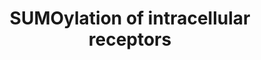 ---
annotations:
- type: Pathway Ontology
  value: sumoylation pathway
authors:
- ReactomeTeam
- DeSl
description: 'At least 17 nuclear receptors have been discovered to be SUMOylated
  (reviewed in Treuter and Venteclef 2011, Wadosky et al. 2012, Knutson and Lange
  2013). In all but a few cases (notably AR and RORA) SUMOylation causes transcriptional
  repression. Repression by SUMOylation is believed to occur through several mechanisms:
  interference with DNA binding, recruitment of corepressors, retention of corepressors
  at non-target promoters (transrepression), re-localization of nuclear receptors
  within the nucleus, interference with dimerization of receptors, and interference
  (crosstalk) with other post-translational modifications. SUMOylation of receptors
  affects inflammation and disease processes (Anbalagan et al. 2012).  View original
  pathway at [http://www.reactome.org/PathwayBrowser/#DIAGRAM=4090294 Reactome].'
last-edited: 2021-01-25
organisms:
- Homo sapiens
redirect_from:
- /index.php/Pathway:WP4447
- /instance/WP4447
schema-jsonld:
- '@context': https://schema.org/
  '@id': https://wikipathways.github.io/pathways/WP4447.html
  '@type': Dataset
  creator:
    '@type': Organization
    name: WikiPathways
  description: 'At least 17 nuclear receptors have been discovered to be SUMOylated
    (reviewed in Treuter and Venteclef 2011, Wadosky et al. 2012, Knutson and Lange
    2013). In all but a few cases (notably AR and RORA) SUMOylation causes transcriptional
    repression. Repression by SUMOylation is believed to occur through several mechanisms:
    interference with DNA binding, recruitment of corepressors, retention of corepressors
    at non-target promoters (transrepression), re-localization of nuclear receptors
    within the nucleus, interference with dimerization of receptors, and interference
    (crosstalk) with other post-translational modifications. SUMOylation of receptors
    affects inflammation and disease processes (Anbalagan et al. 2012).  View original
    pathway at [http://www.reactome.org/PathwayBrowser/#DIAGRAM=4090294 Reactome].'
  keywords:
  - PIAS4
  - PIAS1,3
  - 'K266-ESR1-G97-SUMO1 '
  - 'SUMO1-K50,K146,K443-THRB '
  - 'PIAS2-2 '
  - 'K399-NR3C2-G97-SUMO1 '
  - 'SUMO1-K132,K289-NR1H4 '
  - 'K443-THRB-G97-SUMO1 '
  - 2SUMO1:PPARG
  - ESR1
  - SUMO1:RXRA
  - SUMO1:NR5A2:cis-bicyclo(3.3.0)oct-2-ene
  - 'K132-NR1H4-G97-SUMO1 '
  - 'SUMO1-K283,K389-THRA '
  - 'K395-PPARG-G97-SUMO1 '
  - SUMO1:PPARA
  - 'K389-THRA-G97-SUMO1 '
  - 'K388-PGR-G97-SUMO1 '
  - 'ALDO '
  - 'SUMO1-K386,520-AR '
  - 'SUMO1-K107,K395-PPARG '
  - NR2C1
  - PIAS1
  - 'SUMO1-5K-ESR1 '
  - 'Rifampicin '
  - PIAS3
  - 'K531-PGR-G97-SUMO1 '
  - 'SUMO1-K89,K399,K428.K494-NR3C2 '
  - 'K50-THRB-G97-SUMO1 '
  - NR4A2
  - NR1I2:rifampicin
  - NR3C2
  - NR3C1:(ALDO,11DCORST,CORST,CORT) dimer
  - 'PIAS4 '
  - 'SUMO1-K108-RXRA '
  - 'NR3C1 '
  - NR1H3:hydroxycholesterol
  - 'CORST '
  - NR5A1
  - SUMO3:UBE2I
  - 'SUMO3-NR1I2 '
  - 'K277-NR3C1-G97-SUMO1 '
  - 'RORA-G97-SUMO1 '
  - 'K386-AR-G97-SUMO1 '
  - SUMO3-NR1I2:rifampicin
  - 'SUMO2-C93-UBE2I '
  - UBE2I
  - 'K302-ESR1-G97-SUMO1 '
  - NR5A2:cis-bicyclo(3.3.0)oct-2-ene
  - SUMO2-K119,K194-NR5A1
  - PIAS1,2-1
  - AR
  - 'SUMO1-K240-RORA '
  - UBE2I:SUMO2,UBE2I:SUMO3
  - 'K303-ESR1-G97-SUMO1 '
  - 2SUMO1:THRA-2
  - SUMO2,3-NR1H2:hydroxycholesterol
  - '24-hydroxycholesterol '
  - 'NR1H4-G97-SUMO1 '
  - 'SUMO1-K277,K293-NR3C1 '
  - RORA
  - SUMO2:UBE2I
  - SUMO2-VDR
  - 'CORT '
  - SUMO1:RORA
  - SUMO2-K240-RORA
  - 'SUMO2,3-K409,K447-NR1H2 '
  - 2SUMO1:NR1H4:chenodeoxycholate
  - 'K293-NR3C1-G97-SUMO1 '
  - 'SUMO2,3-NR1H3 '
  - 'PIAS3 '
  - 'NR2C1-G97-SUMO1 '
  - '11DCORST '
  - 'K520-AR-G97-SUMO1 '
  - 'NR1H3-1 '
  - 'PIAS2-1 '
  - SUMO2-K166,K171,K399-RARA
  - THRA-2
  - 'SUMO1-C93-UBE2I '
  - 'SUMO1-K7,K388,K531-PGR '
  - 'NR5A2-G97-SUMO1 '
  - PIAS1,2-2
  - SUMO3-K283,K389-THRA-2
  - 'NR1I2-1 '
  - 3SUMO1:PGR
  - 'K283-THRA-G97-SUMO1 '
  - 5SUMO1:ESR1
  - RXRA
  - HDAC4
  - 'K146-THRB-G97-SUMO1 '
  - VDR
  - PPARA
  - 'SUMO3-C93-UBE2I '
  - SUMO3-K50,K146,K443-THRB
  - NR1H4:chenodeoxycholate
  - 'RXRA-G97-SUMO1 '
  - 'CDCA '
  - 2SUMO1:NR5A1
  - 'K494-NR3C2-G97-SUMO1 '
  - 'UBE2I-G93-SUMO2 '
  - 'K194-NR5A1-G97-SUMO1 '
  - 'K89-NR3C2-G97-SUMO1 '
  - SUMO1:NR2C1
  - 2SUMO1:AR
  - THRB
  - 2SUMO1:NR3C1:Glucocorticoid ligand dimer
  - 'K428-NR3C2-G97-SUMO1 '
  - 'UBE2I-G97-SUMO1 '
  - 'K119-NR5A1-G97-SUMO1 '
  - PPARG
  - PIAS2-2
  - 'NR1H4-2 '
  - RARA
  - PIAS2-2,PIAS3,PIAS4
  - 'SUMO1-K119,K194-NR5A1 '
  - 'K299-ESR1-G97-SUMO1 '
  - NR1H2:hydroxycholesterol
  - SUMO2,3-NR1H3:hydroxysterol
  - 'SUMO1-K185-PPARA '
  - SUMO2,3-K558,K577-NR4A2
  - 'UBE2I-G92-SUMO3 '
  - 'K7-PGR-G97-SUMO1 '
  - 'cis-bicyclo(3.3.0)oct-2-ene '
  - 'K268-ESR1-G97-SUMO1 '
  - 'PIAS1 '
  - 4SUMO1:NR3C2
  - 'NR1H2 '
  - 'SUMO1-K250-NR2C1 '
  - '22beta-hydroxycholesterol '
  - 'NR5A2-2 '
  - 'PPARA-G97-SUMO1 '
  - SUMO1:C93-UBE2I
  - 'SUMO1-K270-NR5A2-2 '
  - PGR
  - 3SUMO1:THRB
  - 'PPARG-G97-SUMO1 '
  license: CC0
  name: SUMOylation of intracellular receptors
seo: CreativeWork
title: SUMOylation of intracellular receptors
wpid: WP4447
---
